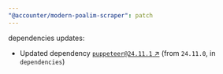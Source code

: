 ```yaml
---
"@accounter/modern-poalim-scraper": patch
---
```

dependencies updates:
  - Updated dependency [`puppeteer@24.11.1` ↗︎](https://www.npmjs.com/package/puppeteer/v/24.11.1) (from `24.11.0`, in `dependencies`)
